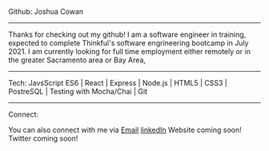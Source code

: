 Github: Joshua Cowan
____________________________________________________________________________________________________________________________________________________________________

Thanks for checking out my github! 
I am a software engineer in training, expected to complete Thinkful's software engrineering bootcamp in July 2021. I am currently looking for full time employment either remotely or in the greater Sacramento area or Bay Area,

____________________________________________________________________________________________________________________________________________________________________
Tech:
JavsScript ES6 | React | Express | Node.js | HTML5 | CSS3 | PostreSQL | Testing with Mocha/Chai | Git

____________________________________________________________________________________________________________________________________________________________________
Connect: 

You can also connect with me via
[Email](JoshuaCowan87@gmail.com)
[linkedIn](https://www.linkedin.com/in/joshua-cowan-abc/)
Website coming soon!
Twitter coming soon!
